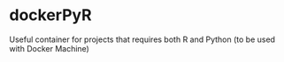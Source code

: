 # dockerPyR
Useful container for projects that requires both R and Python (to be used with Docker Machine)
